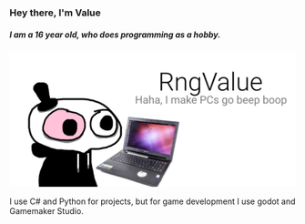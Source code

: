 ### Hey there, I'm Value
##### I am a 16 year old, who does programming as a hobby.
![I am a 16 year old, who does programming as a hobby.](https://github.com/RngValue/RngValue/blob/main/githubpic1.png)

I use C# and Python for projects, but for game development I use godot and Gamemaker Studio.
